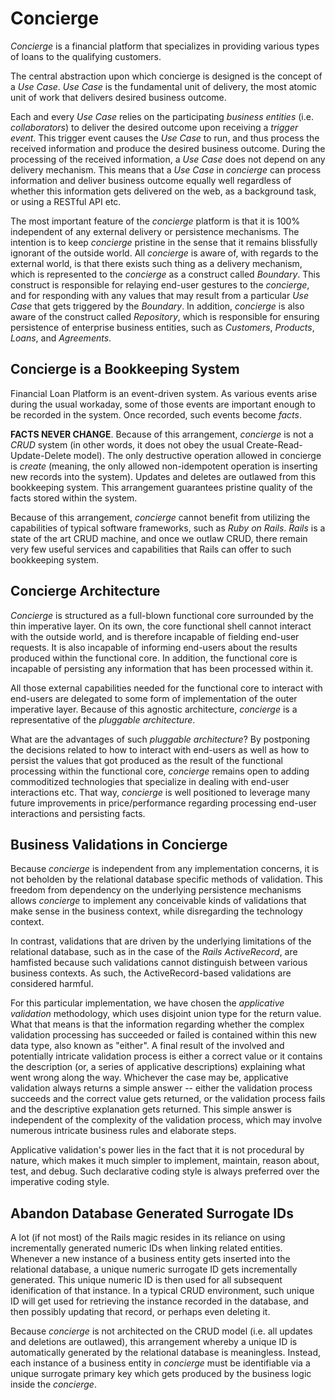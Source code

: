 # Concierge

*Concierge* is a financial platform that specializes in providing various types of loans to the qualifying customers.

The central abstraction upon which concierge is designed is the concept of a *Use Case*. *Use Case* is the fundamental unit of delivery, the most atomic unit of work that delivers desired business outcome.

Each and every *Use Case* relies on the participating *business entities* (i.e. *collaborators*) to deliver the desired outcome upon receiving a *trigger event*. This trigger event causes the *Use Case* to run, and thus process the received information and produce the desired business outcome. During the processing of the received information, a *Use Case* does not depend on any delivery mechanism. This means that a *Use Case* in *concierge* can process information and deliver business outcome equally well regardless of whether this information gets delivered on the web, as a background task, or using a RESTful API etc.

The most important feature of the *concierge* platform is that it is 100% independent of any external delivery or persistence mechanisms. The intention is to keep *concierge* pristine in the sense that it remains blissfully ignorant of the outside world. All *concierge* is aware of, with regards to the external world, is that there exists such thing as a delivery mechanism, which is represented to the *concierge* as a construct called *Boundary*. This construct is responsible for relaying end-user gestures to the *concierge*, and for responding with any values that may result from a particular *Use Case* that gets triggered by the *Boundary*. In addition, *concierge* is also aware of the construct called *Repository*, which is responsible for ensuring persistence of enterprise business entities, such as *Customers*, *Products*, *Loans*, and *Agreements*.


## Concierge is a Bookkeeping System

Financial Loan Platform is an event-driven system. As various events arise during the usual workaday, some of those events are important enough to be recorded in the system. Once recorded, such events become *facts*.

**FACTS NEVER CHANGE**. Because of this arrangement, *concierge* is not a *CRUD* system (in other words, it does not obey the usual Create-Read-Update-Delete model). The only destructive operation allowed in concierge is *create* (meaning, the only allowed non-idempotent operation is inserting new records into the system). Updates and deletes are outlawed from this bookkeeping system. This arrangement guarantees pristine quality of the facts stored within the system.

Because of this arrangement, *concierge* cannot benefit from utilizing the capabilities of typical software frameworks, such as *Ruby on Rails*. *Rails* is a state of the art CRUD machine, and once we outlaw CRUD, there remain very few useful services and capabilities that Rails can offer to such bookkeeping system.


## Concierge Architecture

_Concierge_ is structured as a full-blown functional core surrounded by the thin imperative layer. On its own, the core functional shell cannot interact with the outside world, and is therefore incapable of fielding end-user requests. It is also incapable of informing end-users about the results produced within the functional core. In addition, the functional core is incapable of persisting any information that has been processed within it.

All those external capabilities needed for the functional core to interact with end-users are delegated to some form of implementation of the outer imperative layer. Because of this agnostic architecture, _concierge_ is a representative of the _pluggable architecture_.

What are the advantages of such _pluggable architecture_? By postponing the decisions related to how to interact with end-users as well as how to persist the values that got produced as the result of the functional processing within the functional core, _concierge_ remains open to adding commoditized technologies that specialize in dealing with end-user interactions etc. That way, _concierge_ is well positioned to leverage many future improvements in price/performance regarding processing end-user interactions and persisting facts.


## Business Validations in Concierge

Because *concierge* is independent from any implementation concerns, it is not beholden by the relational database specific methods of validation. This freedom from dependency on the underlying persistence mechanisms allows *concierge* to implement any conceivable kinds of validations that make sense in the business context, while disregarding the technology context.

In contrast, validations that are driven by the underlying limitations of the relational database, such as in the case of the *Rails ActiveRecord*, are hamfisted because such validations cannot distinguish between various business contexts. As such, the ActiveRecord-based validations are considered harmful.

For this particular implementation, we have chosen the *applicative validation* methodology, which uses disjoint union type for the return value. What that means is that the information regarding whether the complex validation processing has succeeded or failed is contained within this new data type, also known as "either". A final result of the involved and potentially intricate validation process is either a correct value or it contains the description (or, a series of applicative descriptions) explaining what went wrong along the way. Whichever the case may be, applicative validation always returns a simple answer -- either the validation process succeeds and the correct value gets returned, or the validation process fails and the descriptive explanation gets returned. This simple answer is independent of the complexity of the validation process, which may involve numerous intricate business rules and elaborate steps.

Applicative validation's power lies in the fact that it is not procedural by nature, which makes it much simpler to implement, maintain, reason about, test, and debug. Such declarative coding style is always preferred over the imperative coding style.


## Abandon Database Generated Surrogate IDs

A lot (if not most) of the Rails magic resides in its reliance on using incrementally generated numeric IDs when linking related entities. Whenever a new instance of a business entity gets inserted into the relational database, a unique numeric surrogate ID gets incrementally generated. This unique numeric ID is then used for all subsequent idenification of that instance. In a typical CRUD environment, such unique ID will get used for retrieving the instance recorded in the database, and then possibly updating that record, or perhaps even deleting it.

Because *concierge* is not architected on the CRUD model (i.e. all updates and deletions are outlawed), this arrangement whereby a unique ID is automatically generated by the relational database is meaningless. Instead, each instance of a business entity in *concierge* must be identifiable via a unique surrogate primary key which gets produced by the business logic inside the *concierge*.




